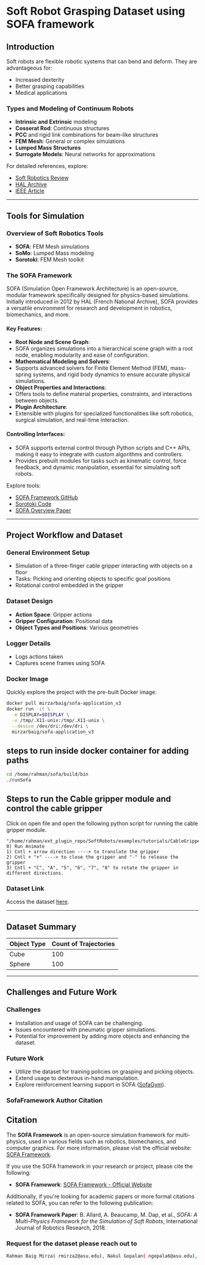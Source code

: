   # Soft Robot Grasping Dataset using SOFA framework

## Introduction
Soft robots are flexible robotic systems that can bend and deform. They are advantageous for:
- Increased dexterity
- Better grasping capabilities
- Medical applications

### Types and Modeling of Continuum Robots
- **Intrinsic and Extrinsic** modeling
- **Cosserat Rod**: Continuous structures
- **PCC** and rigid link combinations for beam-like structures
- **FEM Mesh**: General or complex simulations
- **Lumped Mass Structures**
- **Surrogate Models**: Neural networks for approximations

For detailed references, explore:
- [Soft Robotics Review](https://onlinelibrary.wiley.com/doi/full/10.1002/aisy.202200367)
- [HAL Archive](https://hal.science/hal-04334544v1/file/2112.03645.pdf)
- [IEEE Article](https://ieeexplore.ieee.org/stamp/stamp.jsp?tp=&arnumber=10136424)

---

## Tools for Simulation

### Overview of Soft Robotics Tools
- **SOFA**: FEM Mesh simulations
- **SoMo**: Lumped Mass modeling
- **Sorotoki**: FEM Mesh toolkit

### The SOFA Framework
SOFA (Simulation Open Framework Architecture) is an open-source, modular framework specifically designed for physics-based simulations. Initially introduced in 2012 by HAL (French National Archive), SOFA provides a versatile environment for research and development in robotics, biomechanics, and more.

#### Key Features:
- **Root Node and Scene Graph**:
- SOFA organizes simulations into a hierarchical scene graph with a root node, enabling modularity and ease of configuration.
- **Mathematical Modeling and Solvers**:
- Supports advanced solvers for Finite Element Method (FEM), mass-spring systems, and rigid body dynamics to ensure accurate physical simulations.
- **Object Properties and Interactions**:
- Offers tools to define material properties, constraints, and interactions between objects.
- **Plugin Architecture**:
- Extensible with plugins for specialized functionalities like soft robotics, surgical simulation, and real-time interaction.

#### Controlling Interfaces:
- SOFA supports external control through Python scripts and C++ APIs, making it easy to integrate with custom algorithms and controllers.
- Provides prebuilt modules for tasks such as kinematic control, force feedback, and dynamic manipulation, essential for simulating soft robots.

Explore tools:
- [SOFA Framework GitHub](https://github.com/sofa-framework)
- [Sorotoki Code](https://bjcaasenbrood.github.io/SorotokiCode/)
- [SOFA Overview Paper](https://www.lirmm.fr/~gilles/papers/faure_springer12.pdf)

---

## Project Workflow and Dataset

### General Environment Setup
- Simulation of a three-finger cable gripper interacting with objects on a floor
- Tasks: Picking and orienting objects to specific goal positions
- Rotational control embedded in the gripper

### Dataset Design
- **Action Space**: Gripper actions
- **Gripper Configuration**: Positional data
- **Object Types and Positions**: Various geometries

### Logger Details
- Logs actions taken
- Captures scene frames using SOFA

### Docker Image
Quickly explore the project with the pre-built Docker image:
```bash
docker pull mirzarbaig/sofa-application_v3
docker run -it \
  -e DISPLAY=$DISPLAY \
  -v /tmp/.X11-unix:/tmp/.X11-unix \
  --device /dev/dri:/dev/dri \
  mirzarbaig/sofa-application_v3
```

## steps to run inside docker container for adding paths
```bash
cd /home/rahman/sofa/build/bin
./runSofa
```

## Steps to run the Cable gripper module and control the cable gripper 
Click on open file and open the following python script for running the cable gripper module.
```basb
"/home/rahman/ext_plugin_repo/SoftRobots/examples/tutorials/CableGripper/details/step6.py"
0) Run Animate
1) Cntl + arrow direction ----> to translate the gripper
2) Cntl + "+" ----> to close the gripper and "-" to release the gripper
3) Cntl + "C", "A", "5", "6", "7", "8" to rotate the gripper in different directions.
```

### Dataset Link
Access the dataset [here](https://drive.google.com/file/d/1c2X_SopB0AovaBwLmH0h0JhwIudQu1AH/view?usp=drive_link).

---

## Dataset Summary
| Object Type | Count of Trajectories |
|-------------|-----------------------|
| Cube        | 100                   |
| Sphere      | 100                   |

---

## Challenges and Future Work

### Challenges
- Installation and usage of SOFA can be challenging.
- Issues encountered with pneumatic gripper simulations.
- Potential for improvement by adding more objects and enhancing the dataset.

### Future Work
- Utilize the dataset for training policies on grasping and picking objects.
- Extend usage to dexterous in-hand manipulation.
- Explore reinforcement learning support in SOFA ([SofaGym](https://github.com/SofaDefrost/SofaGym)).

### SofaFramework Author Citation
## Citation

The **SOFA Framework** is an open-source simulation framework for multi-physics, used in various fields such as robotics, biomechanics, and computer graphics. For more information, please visit the official website: [SOFA Framework](https://www.sofa-framework.org/).

If you use the SOFA framework in your research or project, please cite the following:

- **SOFA Framework**: [SOFA Framework - Official Website](https://www.sofa-framework.org/)

Additionally, if you're looking for academic papers or more formal citations related to SOFA, you can refer to the following publication:

- **SOFA Framework Paper**: B. Allard, A. Beaucamp, M. Dap, et al., *SOFA: A Multi-Physics Framework for the Simulation of Soft Robots*, International Journal of Robotics Research, 2018.


### Request for the dataset please reach out to 
```bash
Rahman Baig Mirza( rmirza2@asu.edu), Nakul Gopalan( ngopala6@asu.edu), Arizona State University.
```
